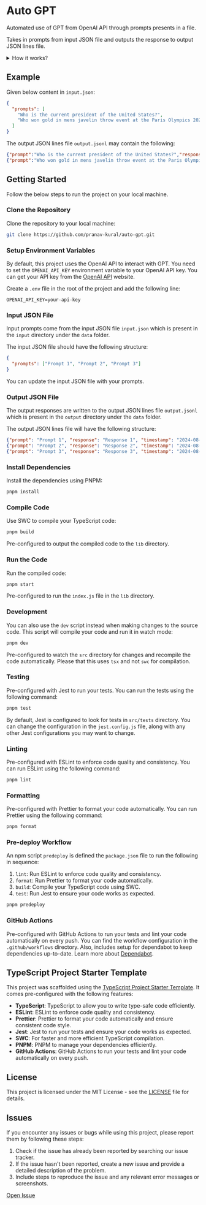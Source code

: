 # Auto GPT

Automated use of GPT from OpenAI API through prompts presents in a file.

Takes in prompts from input JSON file and outputs the response to output JSON lines file.

<details>
<summary>How it works?</summary>

**Primary Functionality:**

1. Reads the input JSON file `input.json` from the `data/input` directory.
2. Sends the prompts to the OpenAI API to get the responses.
3. Writes the responses to the output JSON lines file `output.jsonl` in the `data/output` directory.

**Under the Hood:**

Following happens in the `index.ts` file:

1. Imports data from `input.json` file into the `prompts` variable.
2. Initializes an agent that will use web search tool to process prompts and generate responses (method to get the agent present in the `agent.ts` file).
3. Uses the `processPrompts` function to process the prompts and write the responses to the output JSON lines file. Provides it with the input prompts data, the agent, and the output file path.
</details>

## Example

Given below content in `input.json`:

```json
{
  "prompts": [
    "Who is the current president of the United States?",
    "Who won gold in mens javelin throw event at the Paris Olympics 2024?"
  ]
}
```

The output JSON lines file `output.jsonl` may contain the following:

```json
{"prompt":"Who is the current president of the United States?","response":"The current president of the United States is Joe Biden. He is the 46th President of the United States. You can learn more about him on the [White House website](https://www.whitehouse.gov/administration/president-biden/).","timestamp":"2024-08-09T21:36:36.733Z"}
{"prompt":"Who won gold in mens javelin throw event at the Paris Olympics 2024?","response":"Arshad Nadeem from Pakistan won the gold medal in the men's javelin throw event at the Paris Olympics 2024. He set a new Olympic record with a throw of 92.97 meters. This victory marked Pakistan's first Olympic gold medal in athletics.","timestamp":"2024-08-09T21:36:39.906Z"}
```

## Getting Started

Follow the below steps to run the project on your local machine.

### Clone the Repository

Clone the repository to your local machine:

```bash copy
git clone https://github.com/pranav-kural/auto-gpt.git
```

### Setup Environment Variables

By default, this project uses the OpenAI API to interact with GPT. You need to set the `OPENAI_API_KEY` environment variable to your OpenAI API key. You can get your API key from the [OpenAI API](https://openai.com/api/) website.

Create a `.env` file in the root of the project and add the following line:

```env copy
OPENAI_API_KEY=your-api-key
```

### Input JSON File

Input prompts come from the input JSON file `input.json` which is present in the `input` directory under the `data` folder.

The input JSON file should have the following structure:

```json
{
  "prompts": ["Prompt 1", "Prompt 2", "Prompt 3"]
}
```

You can update the input JSON file with your prompts.

### Output JSON File

The output responses are written to the output JSON lines file `output.jsonl` which is present in the `output` directory under the `data` folder.

The output JSON lines file will have the following structure:

```json
{"prompt": "Prompt 1", "response": "Response 1", "timestamp": "2024-08-09T21:36:36.733Z"}
{"prompt": "Prompt 2", "response": "Response 2", "timestamp": "2024-08-09T21:36:39.906Z"}
{"prompt": "Prompt 3", "response": "Response 3", "timestamp": "2024-08-09T21:36:42.123Z"}
```

### Install Dependencies

Install the dependencies using PNPM:

```bash copy
pnpm install
```

### Compile Code

Use SWC to compile your TypeScript code:

```bash copy
pnpm build
```

Pre-configured to output the compiled code to the `lib` directory.

### Run the Code

Run the compiled code:

```bash copy
pnpm start
```

Pre-configured to run the `index.js` file in the `lib` directory.

### Development

You can also use the `dev` script instead when making changes to the source code. This script will compile your code and run it in watch mode:

```bash copy
pnpm dev
```

Pre-configured to watch the `src` directory for changes and recompile the code automatically. Please that this uses `tsx` and not `swc` for compilation.

### Testing

Pre-configured with Jest to run your tests. You can run the tests using the following command:

```bash copy
pnpm test
```

By default, Jest is configured to look for tests in `src/tests` directory. You can change the configuration in the `jest.config.js` file, along with any other Jest configurations you may want to change.

### Linting

Pre-configured with ESLint to enforce code quality and consistency. You can run ESLint using the following command:

```bash copy
pnpm lint
```

### Formatting

Pre-configured with Prettier to format your code automatically. You can run Prettier using the following command:

```bash copy
pnpm format
```

### Pre-deploy Workflow

An npm script `predeploy` is defined the `package.json` file to run the following in sequence:

1. `lint`: Run ESLint to enforce code quality and consistency.
2. `format`: Run Prettier to format your code automatically.
3. `build`: Compile your TypeScript code using SWC.
4. `test`: Run Jest to ensure your code works as expected.

```bash copy
pnpm predeploy
```

### GitHub Actions

Pre-configured with GitHub Actions to run your tests and lint your code automatically on every push. You can find the workflow configuration in the `.github/workflows` directory. Also, includes setup for dependabot to keep dependencies up-to-date. Learn more about [Dependabot](https://docs.github.com/en/code-security/getting-started/dependabot-quickstart-guide).

## TypeScript Project Starter Template

This project was scaffolded using the [TypeScript Project Starter Template](https://github.com/pranav-kural/typescript-project-starter-template). It comes pre-configured with the following features:

- **TypeScript**: TypeScript to allow you to write type-safe code efficiently.
- **ESLint**: ESLint to enforce code quality and consistency.
- **Prettier**: Prettier to format your code automatically and ensure consistent code style.
- **Jest**: Jest to run your tests and ensure your code works as expected.
- **SWC**: For faster and more efficient TypeScript compilation.
- **PNPM**: PNPM to manage your dependencies efficiently.
- **GitHub Actions**: GitHub Actions to run your tests and lint your code automatically on every push.

## License

This project is licensed under the MIT License - see the [LICENSE](LICENSE) file for details.

## Issues

If you encounter any issues or bugs while using this project, please report them by following these steps:

1. Check if the issue has already been reported by searching our issue tracker.
2. If the issue hasn't been reported, create a new issue and provide a detailed description of the problem.
3. Include steps to reproduce the issue and any relevant error messages or screenshots.

[Open Issue](https://github.com/pranav-kural/typescript-project-starter-template/issues)
